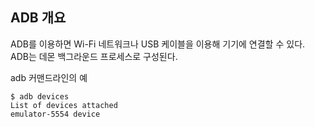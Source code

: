 ## ADB 개요

ADB를 이용하면 Wi-Fi 네트워크나 USB 케이블을 이용해 기기에 연결할 수 있다.  
ADB는 데몬 백그라운드 프로세스로 구성된다.  

adb 커맨드라인의 예

```
$ adb devices
List of devices attached
emulator-5554 device
```
